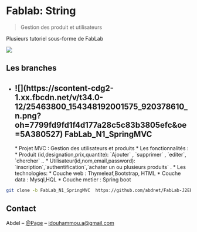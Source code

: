 # Fablab: String
> Gestion des produit et utilisateurs
<!--
#[![NPM Version][npm-image]][npm-url]
#[![Build Status][travis-image]][travis-url]
#[![Downloads Stats][npm-downloads]][npm-url]
-->
Plusieurs tutoriel sous-forme de FabLab 

![](https://spring.io/img/homepage/icon-spring-framework.svg)


## Les branches

* <h2>![](https://scontent-cdg2-1.xx.fbcdn.net/v/t34.0-12/25463800_154348192001575_920378610_n.png?oh=7799fd9fd1f4d177a28c5c83b3805efc&oe=5A380527) FabLab_N1_SpringMVC</h2>
	* Projet MVC : Gestion des utilisateurs et produits
		* Les fonctionnalités : 
			* Produit (id,designation,prix,quantite): `Ajouter` , `supprimer` , `editer`, `chercher` ..
			* Utilisateur(id,nom,email,password): `inscription`,`authentification`,`achater un ou plusieurs produits` .
		* Les technologies: 
			* Couche web : Thymeleaf,Bootstrap, HTML 
			* Couche data : Mysql,HQL
			* Couche metier : Spring boot

````bash
git clone -b FabLab_N1_SpringMVC  https://github.com/abdnet/FabLab-J2EE.git
````

## Contact

Abdel – [@Page](https://abdnet.github.io) – idouhammou.a@gmail.com



